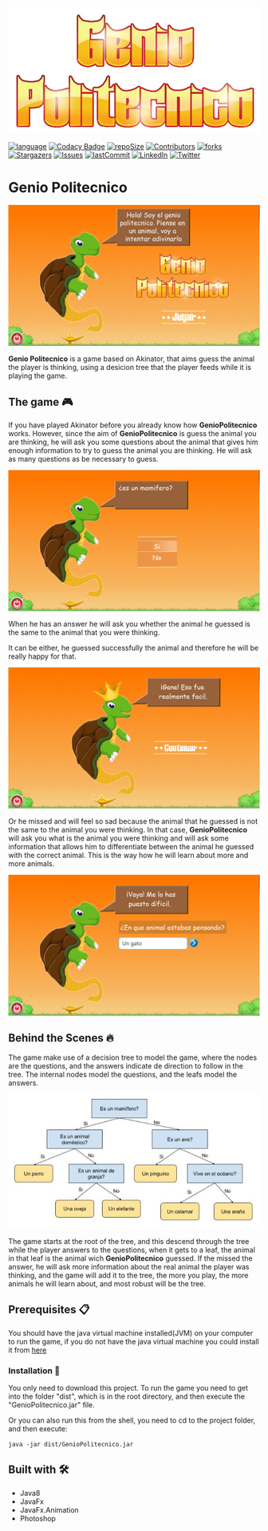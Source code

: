 <div align='center'><img src="./src/Resources/GenioPolitecnico.png" alt="GenioPolitecnico"/></div>

[![language][language-shield]][language-url]
[![Codacy Badge][codacybadge-shield]][codacybadge-url]
[![repoSize][repoSize-shield]][repo]
[![Contributors][contributors-shield]][contributors-url]
[![forks][forks-shield]][forks-url]
[![Stargazers][stars-shield]][stars-url]
[![Issues][issues-shield]][issues-url]
[![lastCommit][lastCommit-shield]][lastCommit-url]
[![LinkedIn][linkedin-shield]][linkedin-url]
[![Twitter][twitter-shield]][twitter-url]



# Genio Politecnico

![TheGame](./capturas//Captura1.png) 

**Genio Politecnico** is a game based on Akinator, that aims guess the animal the player is thinking, using a desicion tree that the player feeds while it is playing the game.

## The game 🎮

If you have played Akinator before you already know how **GenioPolitecnico** works.
However, since the aim of **GenioPolitecnico** is guess the animal you are thinking, he will ask you some questions about the animal that gives him enough information to try to guess the animal you are thinking. He will ask as many questions as be necessary to guess.

![TheGame](./capturas/Captura2.png)

When he has an answer he will ask you whether the animal he guessed is the same to the animal that you were thinking.

It can be either, he guessed successfully the animal and therefore he will be really happy for that.

![TheGame](./capturas/Captura4.png)

Or he missed and will feel so sad because the animal that he guessed is not the same to the animal you were thinking. In that case, **GenioPolitecnico** will ask you what is the animal you were thinking and will ask some information that allows him to differentiate between the animal he guessed with the correct animal. This is the way how he will learn about more and more animals.

![TheGame](./capturas/Captura5.png)

## Behind the Scenes 🔥
The game make use of a decision tree to model the game, where the nodes are the questions, and the answers indicate de direction to follow in the tree. The internal nodes model the questions, and the leafs model the answers.

<div align='center'><img src="./capturas/arbol.png" alt="DecisionTree"/></div>

The game starts at the root of the tree, and this descend through the tree while the player answers to the questions, when it gets to a leaf, the animal in that leaf is the animal wich **GenioPolitecnico** guessed. If the missed the answer, he will ask more information about the real animal the player was thinking, and the game will add it to the tree, the more you play, the more animals he will learn about, and most robust will be the tree.

## Prerequisites 📋
You should have the java virtual machine installed(JVM) on your computer to run the game, if you do not have the java virtual machine you could install it from [here](https://www.java.com/es/download/)

### Installation 🔧
You only need to download this project.
To run the game you need to get into the folder "dist", which is in the root directory, and then execute the "GenioPolitecnico.jar" file.

Or you can also run this from the shell, you need to cd to the project folder, and then execute:
```
java -jar dist/GenioPolitecnico.jar
```

## Built with 🛠️
* Java8
* JavaFx
* JavaFx.Animation
* Photoshop


[language-shield]: https://img.shields.io/badge/Java-v1.8.0-blue?style=plastic
[language-url]: https://www.java.com/es/download/
[codacybadge-shield]: https://img.shields.io/codacy/grade/9e4896b64d2b4bc5984c6f9b774096a4?style=plastic
[codacybadge-url]: https://www.codacy.com/manual/AlexVelezLl/GenioPolitecnico?utm_source=github.com&amp;utm_medium=referral&amp;utm_content=AlexVelezLl/GenioPolitecnico&amp;utm_campaign=Badge_Grade
[repoSize-shield]: https://img.shields.io/github/repo-size/AlexVelezLl/GenioPolitecnico?style=plastic
[repo]: https://github.com/AlexVelezLl/GenioPolitecnico
[contributors-shield]: https://img.shields.io/github/contributors/AlexVelezLl/GenioPolitecnico?style=plastic
[contributors-url]: https://github.com/AlexVelezLl/GenioPolitecnico/graphs/contributors
[forks-shield]: https://img.shields.io/github/forks/AlexVelezLl/GenioPolitecnico?style=plastic
[forks-url]: https://github.com/AlexVelezLl/GenioPolitecnico/network/members
[stars-shield]: https://img.shields.io/github/stars/AlexVelezLl/GenioPolitecnico?style=plastic
[stars-url]: https://github.com/AlexVelezLl/GenioPolitecnico/stargazers
[issues-shield]: https://img.shields.io/github/issues/AlexVelezLl/GenioPolitecnico?style=plastic
[issues-url]: https://github.com/AlexVelezLl/GenioPolitecnico/issues
[lastCommit-shield]: https://img.shields.io/github/last-commit/AlexVelezLl/GenioPolitecnico?style=plastic
[lastCommit-url]: https://github.com/AlexVelezLl/GenioPolitecnico/commits
[linkedin-shield]: https://img.shields.io/badge/-LinkedIn-black.svg?style=plastic&logo=linkedin&colorB=555
[linkedin-url]:https://www.linkedin.com/in/alex-velez-llaque-4b3327191/
[twitter-shield]:https://img.shields.io/twitter/follow/AlexVelezLl?label=Follow&style=social
[twitter-url]:https://twitter.com/AlexVelezLl
